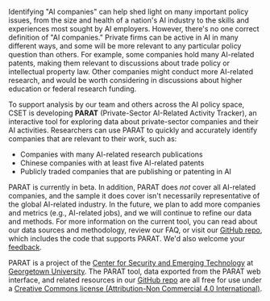 Identifying "AI companies" can help shed light on many important policy issues, from the size and health of a nation's AI industry to the skills and experiences most sought by AI employers. However, there's no one correct definition of "AI companies." Private firms can be active in AI in many different ways, and some will be more relevant to any particular policy question than others. For example, some companies hold many AI-related patents, making them relevant to discussions about trade policy or intellectual property law. Other companies might conduct more AI-related research, and would be worth considering in discussions about higher education or federal research funding.

To support analysis by our team and others across the AI policy space, CSET is developing **PARAT** (Private-Sector AI-Related Activity Tracker), an interactive tool for exploring data about private-sector companies and their AI activities. Researchers can use PARAT to quickly and accurately identify companies that are relevant to their work, such as:

- Companies with many AI-related research publications
- Chinese companies with at least five AI-related patents
- Publicly traded companies that are publishing or patenting in AI

PARAT is currently in beta. In addition, PARAT does *not* cover all AI-related companies, and the sample it does cover isn't necessarily representative of the global AI-related industry. In the future, we plan to add more companies and metrics (e.g., AI-related jobs), and we will continue to refine our data and methods. For more information on the current tool, you can read about our data sources and methodology, review our FAQ, or visit our [GitHub repo](https://github.com/georgetown-cset/parat), which includes the code that supports PARAT. We'd also welcome your [feedback](https://forms.gle/7RxrtAJHya2FmjXB6).

PARAT is a project of the [Center for Security and Emerging Technology](https://cset.georgetown.edu) at [Georgetown University](https://www.georgetown.edu). The PARAT tool, data exported from the PARAT web interface, and related resources in our [GitHub repo](https://github.com/georgetown-cset/parat) are all free for use under a [Creative Commons license (Attribution-Non Commercial 4.0 International)](https://creativecommons.org/licenses/by-nc/4.0).
